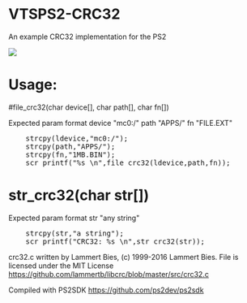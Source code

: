 # VTSPS2-CRC32
An example CRC32 implementation for the PS2

<img src="https://i.gyazo.com/90fcafc2333bc0be62128322d8cf9f51.png">

# Usage:
#file_crc32(char device[], char path[], char fn[])

Expected param format
device "mc0:/"
path   "APPS/"
fn     "FILE.EXT"

<pre>
	strcpy(ldevice,"mc0:/");
	strcpy(path,"APPS/");
	strcpy(fn,"1MB.BIN");
	scr_printf("%s \n",file_crc32(ldevice,path,fn));
</pre>

# str_crc32(char str[])
Expected param format
str    "any string"

<pre>
	strcpy(str,"a string");
	scr_printf("CRC32: %s \n",str_crc32(str));
</pre>

crc32.c written by Lammert Bies, (c) 1999-2016 Lammert Bies. File is licensed under the MIT License
https://github.com/lammertb/libcrc/blob/master/src/crc32.c

Compiled with PS2SDK
https://github.com/ps2dev/ps2sdk